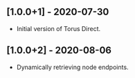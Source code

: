 ## [1.0.0+1] - 2020-07-30
 
* Initial version of Torus Direct.

## [1.0.0+2] - 2020-08-06
 
* Dynamically retrieving node endpoints. 

